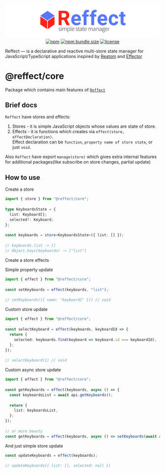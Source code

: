 <div align="center">

[![reffect logo](https://raw.githubusercontent.com/acacode/reffect/master/assets/reffect.png)](https://github.com/acacode/reffect)  
[![npm](https://img.shields.io/npm/v/@reffect/core?style=flat-square&color=blue)](https://www.npmjs.com/package/@reffect/core)
[![npm bundle size](https://img.shields.io/bundlephobia/minzip/@reffect/core?style=flat-square&color=blue)](https://bundlephobia.com/result?p=@reffect/core)
[![license](https://img.shields.io/github/license/acacode/reffect?style=flat-square&color=blue)](https://github.com/acacode/reffect)

<div align="left">

Reffect — is a declarative and reactive multi-store state manager for JavaScript/TypeScript applications inspired by [Reatom](https://github.com/artalar/reatom) and [Effector](https://github.com/zerobias/effector)

# @reffect/core

Package which contains main features of [`Reffect`](https://github.com/acacode/reffect)

## Brief docs

`Reffect` have stores and effects:

1. Stores - it is simple JavaScript objects whose values are state of store.
2. Effects - it is functions which creates via `effect(store, effectDeclaration)`.  
   Effect declaration can be `function`, `property name of store state`, or just `void`.

Also `Reffect` have export `manage(store)` which gives extra internal features for additional packages(like subscribe on store changes, partial update)

## How to use

Create a store

```ts
import { store } from "@reffect/core";

type KeyboardsState = {
  list: Keyboard[];
  selected?: Keyboard;
};

const keyboards = store<KeyboardsState>({ list: [] });

// keyboards.list -> []
// Object.keys(keyboards) -> ["list"]
```

Create a store effects

Simple property update

```ts
import { effect } from "@reffect/core";

const setKeyboards = effect(keyboards, "list");

// setKeyboards([{ name: "keyboard1" }]) // void
```

Custom store update

```ts
import { effect } from "@reffect/core";

const selectKeyboard = effect(keyboards, keyboardId => {
  return {
    selected: keyboards.find(keyboard => keyboard.id === keyboardId),
  };
});

// selectKeyboard(1) // void
```

Custom async store update

```ts
import { effect } from "@reffect/core";

const getKeyboards = effect(keyboards, async () => {
  const keyboardsList = await api.getKeyboards();

  return {
    list: keyboardsList,
  };
});

// or more beauty
const getKeyboards = effect(keyboards, async () => setKeyboards(await api.getKeyboards));
```

And just simple store update

```ts
const updateKeyboards = effect(keyboards);

// updateKeyboards({ list: [], selected: null })
```
